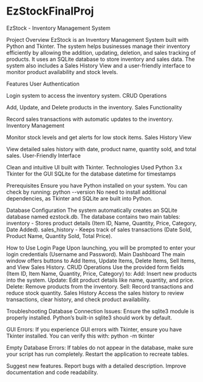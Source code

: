 # EzStockFinalProj
EzStock - Inventory Management System 

Project Overview
EzStock is an Inventory Management System built with Python and Tkinter. The system helps businesses manage their inventory efficiently by allowing the addition, updating, deletion, and sales tracking of products. It uses an SQLite database to store inventory and sales data. The system also includes a Sales History View and a user-friendly interface to monitor product availability and stock levels.

Features
User Authentication

Login system to access the inventory system.
CRUD Operations

Add, Update, and Delete products in the inventory.
Sales Functionality

Record sales transactions with automatic updates to the inventory.
Inventory Management

Monitor stock levels and get alerts for low stock items.
Sales History View

View detailed sales history with date, product name, quantity sold, and total sales.
User-Friendly Interface

Clean and intuitive UI built with Tkinter.
Technologies Used
Python 3.x
Tkinter for the GUI
SQLite for the database
datetime for timestamps

Prerequisites
Ensure you have Python installed on your system. You can check by running:
python --version
No need to install additional dependencies, as Tkinter and SQLite are built into Python.

Database Configuration
The system automatically creates an SQLite database named ezstock.db.
The database contains two main tables:
inventory - Stores product details (Item ID, Name, Quantity, Price, Category, Date Added).
sales_history - Keeps track of sales transactions (Date Sold, Product Name, Quantity Sold, Total Price).

How to Use
Login Page
Upon launching, you will be prompted to enter your login credentials (Username and Password).
Main Dashboard
The main window offers buttons to Add Items, Update Items, Delete Items, Sell Items, and View Sales History.
CRUD Operations
Use the provided form fields (Item ID, Item Name, Quantity, Price, Category) to:
Add: Insert new products into the system.
Update: Edit product details like name, quantity, and price.
Delete: Remove products from the inventory.
Sell: Record transactions and reduce stock quantity.
Sales History
Access the sales history to review transactions, clear history, and check product availability.

Troubleshooting
Database Connection Issues:
Ensure the sqlite3 module is properly installed. Python’s built-in sqlite3 should work by default.

GUI Errors:
If you experience GUI errors with Tkinter, ensure you have Tkinter installed. You can verify this with:
python -m tkinter

Empty Database Errors:
If tables do not appear in the database, make sure your script has run completely. Restart the application to recreate tables.

Suggest new features.
Report bugs with a detailed description.
Improve documentation and code readability.
